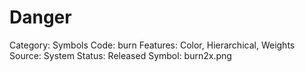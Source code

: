 # Danger

Category: Symbols
Code: burn
Features: Color, Hierarchical, Weights
Source: System
Status: Released
Symbol: burn2x.png